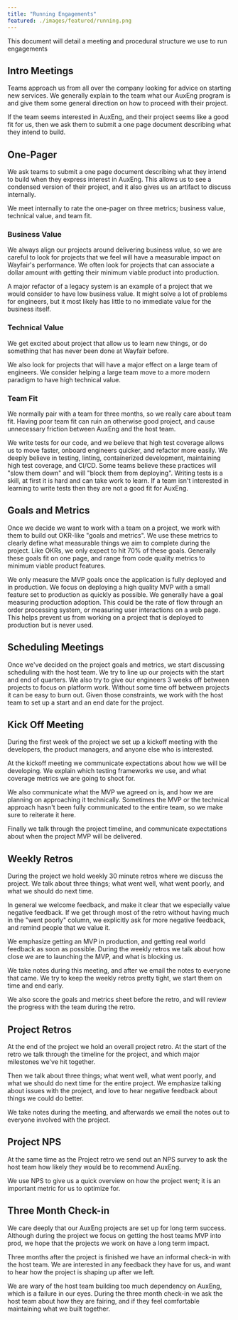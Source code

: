 ```yaml
---
title: "Running Engagements"
featured: ./images/featured/running.png
---
```


This document will detail a meeting and procedural structure we use to run engagements

## Intro Meetings

Teams approach us from all over the company looking for advice on starting new
services. We generally explain to the team what our AuxEng program is and give
them some general direction on how to proceed with their project.

If the team seems interested in AuxEng, and their project seems like a good fit
for us, then we ask them to submit a one page document describing what they
intend to build.

## One-Pager

We ask teams to submit a one page document describing what they intend to build
when they express interest in AuxEng. This allows us to see a condensed version
of their project, and it also gives us an artifact to discuss internally.

We meet internally to rate the one-pager on three metrics; business value,
technical value, and team fit.

### Business Value

We always align our projects around delivering business value, so we are careful
to look for projects that we feel will have a measurable impact on Wayfair's
performance. We often look for projects that can associate a dollar amount with
getting their minimum viable product into production.

A major refactor of a legacy system is an example of a project that we would
consider to have low business value. It might solve a lot of problems for
engineers, but it most likely has little to no immediate value for the business
itself.

### Technical Value

We get excited about project that allow us to learn new things, or do something
that has never been done at Wayfair before.

We also look for projects that will have a major effect on a large team of
engineers. We consider helping a large team move to a more modern paradigm to
have high technical value.

### Team Fit

We normally pair with a team for three months, so we really care about team fit.
Having poor team fit can ruin an otherwise good project, and cause unnecessary
friction between AuxEng and the host team.

We write tests for our code, and we believe that high test coverage allows us to
move faster, onboard engineers quicker, and refactor more easily. We deeply
believe in testing, linting, containerized development, maintaining high test
coverage, and CI/CD. Some teams believe these practices will "slow them down"
and will "block them from deploying". Writing tests is a skill, at first it is
hard and can take work to learn. If a team isn't interested in learning to write
tests then they are not a good fit for AuxEng.

## Goals and Metrics

Once we decide we want to work with a team on a project, we work with them to build out OKR-like "goals and metrics".
We use these metrics to clearly define what measurable things we aim to complete during the project.
Like OKRs, we only expect to hit 70% of these goals.
Generally these goals fit on one page, and range from code quality metrics to minimum viable product features.

We only measure the MVP goals once the application is fully deployed and in production.
We focus on deploying a high quality MVP with a small feature set to production as quickly as possible.
We generally have a goal measuring production adoption. This could be the rate of flow through an order processing system, or measuring user interactions on a web page.
This helps prevent us from working on a project that is deployed to production but is never used. 

## Scheduling Meetings

Once we've decided on the project goals and metrics, we start discussing scheduling with the host team. 
We try to line up our projects with the start and end of quarters.
We also try to give our engineers 3 weeks off between projects to focus on platform work. 
Without some time off between projects it can be easy to burn out.
Given those constraints, we work with the host team to set up a start and an end date for the project.

## Kick Off Meeting

During the first week of the project we set up a kickoff meeting with the
developers, the product managers, and anyone else who is interested.

At the kickoff meeting we communicate expectations about how we will be
developing. We explain which testing frameworks we use, and what coverage
metrics we are going to shoot for.

We also communicate what the MVP we agreed on is, and how we are planning on
approaching it technically. Sometimes the MVP or the technical approach hasn't
been fully communicated to the entire team, so we make sure to reiterate it
here.

Finally we talk through the project timeline, and communicate expectations about
when the project MVP will be delivered.

## Weekly Retros

During the project we hold weekly 30 minute retros where we discuss the project.
We talk about three things; what went well, what went poorly, and what we should
do next time.

In general we welcome feedback, and make it clear that we especially value
negative feedback. If we get through most of the retro without having much in
the "went poorly" column, we explicitly ask for more negative feedback, and
remind people that we value it.

We emphasize getting an MVP in production, and getting real world feedback as
soon as possible. During the weekly retros we talk about how close we are to
launching the MVP, and what is blocking us.

We take notes during this meeting, and after we email the notes to everyone that
came. We try to keep the weekly retros pretty tight, we start them on time and
end early.

We also score the goals and metrics sheet before the retro, and will review the progress with the team during the retro. 

## Project Retros

At the end of the project we hold an overall project retro. At the start of the
retro we talk through the timeline for the project, and which major milestones
we've hit together.

Then we talk about three things; what went well, what went poorly, and what we
should do next time for the entire project. We emphasize talking about issues
with the project, and love to hear negative feedback about things we could do
better.

We take notes during the meeting, and afterwards we email the notes out to
everyone involved with the project.

## Project NPS

At the same time as the Project retro we send out an NPS survey to ask the host
team how likely they would be to recommend AuxEng.

We use NPS to give us a quick overview on how the project went; it is an
important metric for us to optimize for.

## Three Month Check-in

We care deeply that our AuxEng projects are set up for long term success.
Although during the project we focus on getting the host teams MVP into prod, we
hope that the projects we work on have a long term impact.

Three months after the project is finished we have an informal check-in with the
host team. We are interested in any feedback they have for us, and want to hear
how the project is shaping up after we left.

We are wary of the host team building too much dependency on AuxEng, which is a
failure in our eyes. During the three month check-in we ask the host team about
how they are fairing, and if they feel comfortable maintaining what we built
together.
